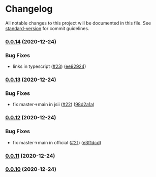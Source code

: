 # Changelog

All notable changes to this project will be documented in this file. See [standard-version](https://github.com/conventional-changelog/standard-version) for commit guidelines.

### [0.0.14](https://github.com/p6m7g8/awesome-projen/compare/v0.0.13...v0.0.14) (2020-12-24)


### Bug Fixes

* links in typescript ([#23](https://github.com/p6m7g8/awesome-projen/issues/23)) ([ee92924](https://github.com/p6m7g8/awesome-projen/commit/ee92924939479fe384aa0640cba0167a1c4c10d0))

### [0.0.13](https://github.com/p6m7g8/awesome-projen/compare/v0.0.12...v0.0.13) (2020-12-24)


### Bug Fixes

* fix master->main in jsii ([#22](https://github.com/p6m7g8/awesome-projen/issues/22)) ([98d2a1a](https://github.com/p6m7g8/awesome-projen/commit/98d2a1a117f266a0031da5c0c9b324e24db59c6f))

### [0.0.12](https://github.com/p6m7g8/awesome-projen/compare/v0.0.11...v0.0.12) (2020-12-24)


### Bug Fixes

* fix master->main in official ([#21](https://github.com/p6m7g8/awesome-projen/issues/21)) ([e3f1dcd](https://github.com/p6m7g8/awesome-projen/commit/e3f1dcd1a20236293a5694f99fc7a041988f0e45))

### [0.0.11](https://github.com/p6m7g8/awesome-projen/compare/v0.0.10...v0.0.11) (2020-12-24)

### [0.0.10](https://github.com/p6m7g8/awesome-projen/compare/v0.0.9...v0.0.10) (2020-12-24)
